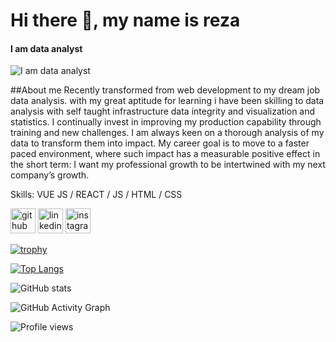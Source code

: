 # Hi there 👋, my name is reza
#### I am data analyst

![I am data analyst](https://imgtr.ee/images/2023/10/14/e696d1a69a5346da389102cbcdd0f762.png)

##About me
Recently transformed from web development to my dream job data analysis. with my great aptitude for learning i have been skilling to data analysis with self taught infrastructure data integrity and visualization and statistics.
I continually invest in improving my production capability through training and new challenges. I am always keen on a thorough analysis of my data to transform them into impact. 
My career goal is to move to a faster paced environment, where such impact has a measurable positive effect in the short term: I want my professional growth to be intertwined with my next company’s growth.

Skills: VUE JS / REACT / JS / HTML / CSS



[<img src='https://cdn.jsdelivr.net/npm/simple-icons@3.0.1/icons/github.svg' alt='github' height='40'>](https://github.com/https://github.com/xre22zax/)  [<img src='https://cdn.jsdelivr.net/npm/simple-icons@3.0.1/icons/linkedin.svg' alt='linkedin' height='40'>](https://www.linkedin.com/in/https://www.linkedin.com/in/mohammad-reza-sadeghi-075b39276//)  [<img src='https://cdn.jsdelivr.net/npm/simple-icons@3.0.1/icons/instagram.svg' alt='instagram' height='40'>](https://www.instagram.com/https://www.instagram.com/_xre22zax//)  

[![trophy](https://github-profile-trophy.vercel.app/?username=https://github.com/xre22zax/)](https://github.com/ryo-ma/github-profile-trophy)

[![Top Langs](https://github-readme-stats.vercel.app/api/top-langs/?username=https://github.com/xre22zax/)](https://github.com/anuraghazra/github-readme-stats)

![GitHub stats](https://github-readme-stats.vercel.app/api?username=https://github.com/xre22zax/&show_icons=true)  

![GitHub Activity Graph](https://activity-graph.herokuapp.com/graph?username=https://github.com/xre22zax/)  

![Profile views](https://gpvc.arturio.dev/https://github.com/xre22zax/)  



<!--
**xre22zax/xre22zax** is a ✨ _special_ ✨ repository because its `README.md` (this file) appears on your GitHub profile.


##from video


![Anurag's GitHub stats](https://github-readme-stats.vercel.app/api?username=xre22zax&show_icons=true&theme=radical)

![Top Langs](https://github-readme-stats.vercel.app/api/top-langs/?username=xre22zax&layout=compact)



<img align='left' width='47%' src="https://github-readme-stats.vercel.app/api?username=xre22zax&show_icons=true&theme=radical" />g




Here are some ideas to get you started:

- 🔭 I’m currently working on ...
- 🌱 I’m currently learning ...
- 👯 I’m looking to collaborate on ...
- 🤔 I’m looking for help with ...
- 💬 Ask me about ...
- 📫 How to reach me: ...
- 😄 Pronouns: ...
- ⚡ Fun fact: ...
-->

